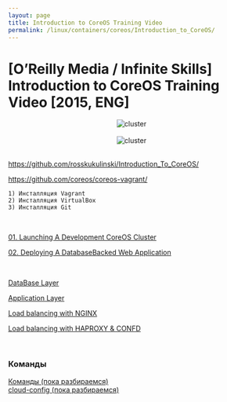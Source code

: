 ```yaml
---
layout: page
title: Introduction to CoreOS Training Video
permalink: /linux/containers/coreos/Introduction_to_CoreOS/
---
```



# [O’Reilly Media / Infinite Skills] Introduction to CoreOS Training Video [2015, ENG]


<div align="center">
    <img src="//files.sysadm.ru/img/linux/containers/coreos/app1.png" border="0" alt="cluster">
</div>

<br/>

<div align="center">
    <img src="//files.sysadm.ru/img/linux/containers/coreos/app2.png" border="0" alt="cluster">
</div>

<br/>


https://github.com/rosskukulinski/Introduction_To_CoreOS/

https://github.com/coreos/coreos-vagrant/


    1) Инсталляция Vagrant
    2) Инсталляция VirtualBox
    3) Инсталляция Git


<br/>

[01. Launching A Development CoreOS Cluster](/linux/containers/coreos/Introduction_to_CoreOS/Launching_A_Development_CoreOS_Cluster/)

[02. Deploying A DatabaseBacked Web Application](/linux/containers/coreos/Introduction_to_CoreOS/Deploying_A_DatabaseBacked_Web_Application/Deploying_A_DatabaseBacked_Web_Application/)


<br/>



[DataBase Layer](/linux/containers/coreos/coreos-database-layer/)  


[Application Layer](/linux/containers/coreos/coreos-application-layer/)

[Load balancing with NGINX](/linux/containers/coreos/load-balancing-with-nginx/)

[Load balancing with HAPROXY & CONFD](/linux/containers/coreos/load-balancing-with-haproxy-and-confd/)





<br/>

### Команды

[Команды (пока разбираемся)](/linux/containers/coreos/commands/)  
[cloud-config (пока разбираемся)](/linux/containers/coreos/cloud-config/)
